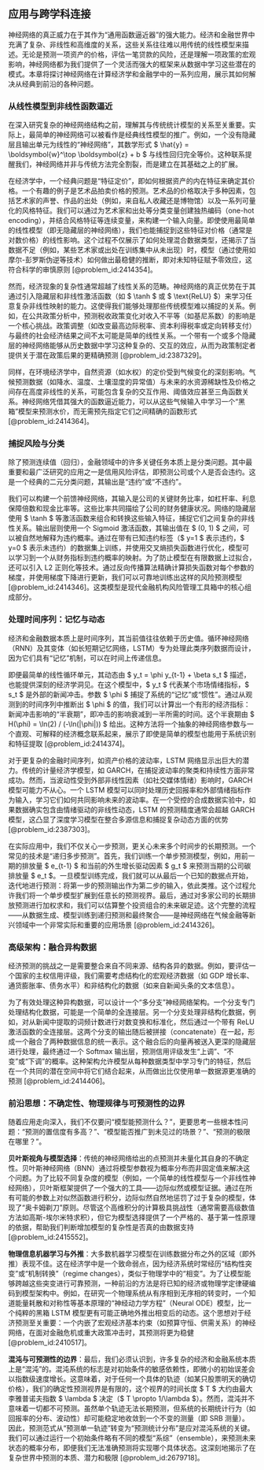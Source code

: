## 应用与跨学科连接

神经网络的真正威力在于其作为“通用函数逼近器”的强大能力。经济和金融世界中充满了复杂、非线性和高维度的关系，这些关系往往难以用传统的线性模型来描述。无论是预测一项资产的价格，评估一笔贷款的风险，还是理解一项政策的宏观影响，神经网络都为我们提供了一个灵活而强大的框架来从数据中学习这些潜在的模式。本章将探讨神经网络在计算经济学和金融学中的一系列应用，展示其如何解决从经典到前沿的各种问题。

### 从线性模型到非线性函数逼近

在深入研究复杂的神经网络结构之前，理解其与传统统计模型的关系至关重要。实际上，最简单的神经网络可以被看作是经典线性模型的推广。例如，一个没有隐藏层且输出单元为线性的“神经网络”，其数学形式 $ \hat{y} = \boldsymbol{w}^\top \boldsymbol{z} + b $ 与线性回归完全等价。这种联系提醒我们，神经网络并非与传统方法完全割裂，而是建立在其基础之上的扩展。

在经济学中，一个经典问题是“特征定价”，即如何根据资产的内在特征来确定其价格。一个有趣的例子是艺术品拍卖价格的预测。艺术品的价格取决于多种因素，包括艺术家的声誉、作品的出处（例如，来自私人收藏还是博物馆）以及一系列可量化的风格特征。我们可以通过为艺术家和出处等分类变量创建独热编码（one-hot encoding），并结合风格特征等连续变量，来构建一个输入向量。即使使用最简单的线性模型（即无隐藏层的神经网络），我们也能捕捉到这些特征对价格（通常是对数价格）的线性影响。这个过程不仅展示了如何处理混合数据类型，还揭示了当数据不足（例如，某些艺术家或出处在训练集中从未出现）时，模型（通过使用如摩尔-彭罗斯伪逆等技术）如何做出最稳健的推断，即对未知特征赋予零效应，这符合科学的审慎原则 [@problem_id:2414354]。

然而，经济现象的复杂性通常超越了线性关系的范畴。神经网络的真正优势在于其通过引入隐藏层和非线性激活函数（如 $ \tanh $ 或 $ \text{ReLU} $）来学习任意复杂非线性映射的能力。这使得我们能够处理那些传统模型难以捕捉的关系。例如，在公共政策分析中，预测税收政策变化对收入不平等（如基尼系数）的影响是一个核心挑战。政策调整（如改变最高边际税率、资本利得税率或定向转移支付）与最终的社会经济结果之间不太可能是简单的线性关系。一个带有一个或多个隐藏层的神经网络能够从历史数据中学习这种复杂的、交互的效应，从而为政策制定者提供关于潜在政策后果的更精确预测 [@problem_id:2387329]。

同样，在环境经济学中，自然资源（如水权）的定价受到气候变化的深刻影响。气候预测数据（如降水、温度、土壤湿度的异常值）与未来的水资源稀缺性及价格之间存在高度非线性的关系，可能包含复杂的交互作用、阈值效应甚至三角函数关系。神经网络凭借其强大的函数逼近能力，可以从这些气候输入中学习一个“黑箱”模型来预测水价，而无需预先指定它们之间精确的函数形式 [@problem_id:2414364]。

### 捕捉风险与分类

除了预测连续值（回归），金融领域中的许多关键任务本质上是分类问题。其中最重要和最广泛研究的应用之一是信用风险评估，即预测公司或个人是否会违约。这是一个经典的二元分类问题，其输出是“违约”或“不违约”。

我们可以构建一个前馈神经网络，其输入是公司的关键财务比率，如杠杆率、利息保障倍数和现金比率等。这些比率共同描绘了公司的财务健康状况。网络的隐藏层使用 $ \tanh $ 等激活函数来组合和转换这些输入特征，捕捉它们之间复杂的非线性关系。输出层则使用一个 Sigmoid 激活函数，其输出值在 $ (0, 1) $ 之间，可以被自然地解释为违约概率。通过在带有已知违约标签（$ y=1 $ 表示违约，$ y=0 $ 表示未违约）的数据集上训练，并使用交叉熵损失函数进行优化，模型可以学习到一个从财务指标到违约概率的映射。为了防止模型在有限数据上过拟合，还可以引入 L2 正则化等技术。通过反向传播算法精确计算损失函数对每个参数的梯度，并使用梯度下降进行更新，我们可以可靠地训练出这样的风险预测模型 [@problem_id:2414346]。这类模型是现代金融机构风险管理工具箱中的核心组成部分。

### 处理时间序列：记忆与动态

经济和金融数据本质上是时间序列，其当前值往往依赖于历史值。循环神经网络（RNN）及其变体（如长短期记忆网络，LSTM）专为处理此类序列数据而设计，因为它们具有“记忆”机制，可以在时间上传递信息。

即便最简单的线性循环单元，其动态由 $ y_t = \phi y_{t-1} + \beta s_t $ 描述，也能提供深刻的经济学洞见。在这个模型中，$ y_t $ 代表某个市场情绪指标，$ s_t $ 是外部的新闻冲击。参数 $ \phi $ 捕捉了系统的“记忆”或“惯性”。通过从观测到的时间序列中推断出 $ \phi $ 的值，我们可以计算出一个有形的经济指标：新闻冲击影响的“半衰期”，即冲击的影响衰减到一半所需的时间。这个半衰期由 $ H(\phi) = \ln(2) / (-\ln(|\phi|)) $ 给出。这种方法将一个抽象的神经网络参数与一个直观、可解释的经济概念联系起来，展示了即使是简单的模型也能用于系统识别和特征提取 [@problem_id:2414374]。

对于更复杂的金融时间序列，如资产价格的波动率，LSTM 网络显示出巨大的潜力。传统的计量经济学模型，如 GARCH，在捕捉波动率的聚类和持续性方面非常成功。然而，当波动性受到外部非线性因素（如社交媒体情绪）影响时，GARCH 模型可能力不从心。一个 LSTM 模型可以同时处理历史回报率和外部情绪指标作为输入，学习它们如何共同影响未来的波动率。在一个受控的合成数据实验中，如果数据确实包含由情绪驱动的非线性动态，LSTM 的预测精度通常会超越 GARCH 模型，这凸显了深度学习模型在整合多源信息和捕捉复杂动态方面的优势 [@problem_id:2387303]。

在实际应用中，我们不仅关心一步预测，更关心未来多个时间步的长期预测。一个常见的技术是“递归多步预测”。首先，我们训练一个单步预测模型，例如，用前一期的排放量 $ e_{t-1} $ 和当前的外生增长驱动因素 $ g_t $ 来预测当期的公司碳排放量 $ e_t $。一旦模型训练完成，我们就可以从最后一个已知的数据点开始，迭代地进行预测：将第一步的预测输出作为第二步的输入，依此类推。这个过程允许我们将一个单步模型扩展到任意长的预测视界。最后，通过对多家公司的长期排放预测进行加权求和，我们可以估算整个投资组合的未来碳足迹。这个完整的流程——从数据生成、模型训练到递归预测和最终聚合——是神经网络在气候金融等新兴领域中一个非常实际和重要的应用场景 [@problem_id:2414326]。

### 高级架构：融合异构数据

经济预测的挑战之一是需要整合来自不同来源、结构各异的数据。例如，要评估一个国家的主权信用评级，我们需要考虑结构化的宏观经济数据（如 GDP 增长率、通货膨胀率、债务水平）和非结构化的数据（如来自新闻头条的文本信息）。

为了有效处理这种异构数据，可以设计一个“多分支”神经网络架构。一个分支专门处理结构化数据，可能是一个简单的全连接层。另一个分支处理非结构化数据，例如，对从新闻中提取的词频计数进行对数变换和标准化，然后通过一个带有 ReLU 激活函数的全连接层。这两个分支的输出随后被拼接（concatenate）在一起，形成一个融合了两种数据信息的统一表示。这个融合后的向量再被送入更深的隐藏层进行处理，最终通过一个 Softmax 输出层，预测信用评级发生“上调”、“不变”或“下调”的概率。这种架构允许模型从每种数据类型中学习专门的特征，然后在一个共同的潜在空间中将它们结合起来，从而做出比仅使用单一数据源更准确的预测 [@problem_id:2414406]。

### 前沿思想：不确定性、物理规律与可预测性的边界

随着应用走向深入，我们不仅要问“模型能预测什么？”，更要思考一些根本性问题：“预测的置信度有多高？”、“模型能否推广到未见过的场景？”、“预测的极限在哪里？”。

**贝叶斯视角与模型选择**：传统的神经网络给出的点预测并未量化其自身的不确定性。贝叶斯神经网络（BNN）通过将模型参数视为概率分布而非固定值来解决这个问题。为了比较不同复杂度的模型（例如，一个简单的线性模型与一个非线性神经网络），贝叶斯框架提供了一个强大的工具——边际似然或模型证据。通过在所有可能的参数上对似然函数进行积分，边际似然自然地惩罚了过于复杂的模型，体现了“奥卡姆剃刀”原则。尽管这个高维积分的计算极具挑战性（通常需要高级数值方法如高斯-埃尔米特求积），但它为模型选择提供了一个严格的、基于第一性原理的依据，帮助我们判断增加模型的复杂性是否真的由数据支持 [@problem_id:2415552]。

**物理信息机器学习与外推**：大多数机器学习模型在训练数据分布之外的区域（即外推）表现不佳。这在经济学中是一个致命弱点，因为经济系统时常经历“结构性突变”或“机制转换”（regime changes），类似于物理学中的“相变”。为了让模型能够跨越这些突变进行可靠预测，一种前沿的方法是将已知的经济或物理学定律硬编码到模型架构中。例如，在研究一个物理系统从有序相到无序相的转变时，一个知道能量耗散和对称性等基本原理的“神经动力学方程”（Neural ODE）模型，比一个纯粹的黑箱 LSTM 模型更有可能正确地外推出相变后的动态。这个思想对于经济预测至关重要：一个内嵌了宏观经济基本约束（如预算守恒、供需关系）的神经网络，在面对金融危机或重大政策冲击时，其预测将更为稳健 [@problem_id:2410517]。

**混沌与可预测性的边界**：最后，我们必须认识到，许多复杂的经济和金融系统本质上是“混沌”的。混沌系统的标志是对初始条件的敏感依赖性，即微小的初始误差会以指数级速度增长。这意味着，对于任何一个具体的轨迹（如某只股票明天的确切价格），我们的确定性预测视界是有限的，这个视界的时间长度 $ T $ 大约由最大李雅普诺夫指数 $ \lambda $ 决定（$ T \propto 1/\lambda $）。然而，混沌并不意味着一切都不可预测。虽然单个轨迹无法长期预测，但系统的长期统计行为（如回报率的分布、波动性）却可能稳定地收敛到一个不变的测量（即 SRB 测量）。因此，预测范式从“预测单一轨迹”转变为“预测统计分布”是应对混沌系统的关键。我们可以通过运行一个初始条件略有不同的模型“系综”（ensemble），来预测未来状态的概率分布，即便我们无法准确预测将实现哪个具体状态。这深刻地揭示了在复杂世界中预测的本质、潜力和极限 [@problem_id:2679718]。